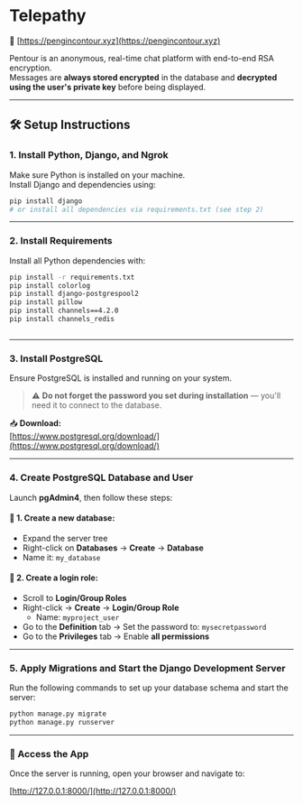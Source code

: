 # Telepathy

🔗 [https://pengincontour.xyz](https://pengincontour.xyz)

Pentour is an anonymous, real-time chat platform with end-to-end RSA encryption.  
Messages are **always stored encrypted** in the database and **decrypted using the user's private key** before being displayed.

---

## 🛠 Setup Instructions

### 1. Install Python, Django, and Ngrok

Make sure Python is installed on your machine.  
Install Django and dependencies using:

```bash
pip install django
# or install all dependencies via requirements.txt (see step 2)
```

---

### 2. Install Requirements

Install all Python dependencies with:

```bash
pip install -r requirements.txt
pip install colorlog
pip install django-postgrespool2
pip install pillow
pip install channels==4.2.0
pip install channels_redis



```

---

### 3. Install PostgreSQL

Ensure PostgreSQL is installed and running on your system.  
> ⚠️ **Do not forget the password you set during installation** — you'll need it to connect to the database.

📥 **Download:**  
[https://www.postgresql.org/download/](https://www.postgresql.org/download/)

---

### 4. Create PostgreSQL Database and User

Launch **pgAdmin4**, then follow these steps:

#### 📁 1. Create a new database:
- Expand the server tree
- Right-click on **Databases** → **Create** → **Database**
- Name it: `my_database`

#### 👤 2. Create a login role:
- Scroll to **Login/Group Roles**
- Right-click → **Create** → **Login/Group Role**
    - Name: `myproject_user`
- Go to the **Definition** tab → Set the password to: `mysecretpassword`
- Go to the **Privileges** tab → Enable **all permissions**

---

### 5. Apply Migrations and Start the Django Development Server

Run the following commands to set up your database schema and start the server:

```bash
python manage.py migrate
python manage.py runserver
```

---

### 🚀 Access the App

Once the server is running, open your browser and navigate to:

[http://127.0.0.1:8000/](http://127.0.0.1:8000/)
